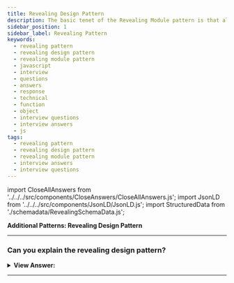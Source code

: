 ```yaml
---
title: Revealing Design Pattern
description: The basic tenet of the Revealing Module pattern is that all functions and variables should be hidden unless explicitly revealed.
sidebar_position: 1
sidebar_label: Revealing Pattern
keywords:
  - revealing pattern
  - revealing design pattern
  - revealing module pattern
  - javascript
  - interview
  - questions
  - answers
  - response
  - technical
  - function
  - object
  - interview questions
  - interview answers
  - js
tags:
  - revealing pattern
  - revealing design pattern
  - revealing module pattern
  - interview answers
  - interview questions
---
```


import CloseAllAnswers from '../../../src/components/CloseAnswers/CloseAllAnswers.js';
import JsonLD from '../../../src/components/JsonLD/JsonLD.js';
import StructuredData from './schemadata/RevealingSchemaData.js';

<JsonLD data={StructuredData} />

<head>
  <title>Revealing Design Pattern | JavaScript Interview Questions</title>
</head>

**Additional Patterns: Revealing Design Pattern**

<CloseAllAnswers />

---

### Can you explain the revealing design pattern?

<details className='answer'>
  <summary>
    <strong>View Answer:</strong>
  </summary>
  <div>
    <div>
      <strong>Interview Response:</strong> The basic tenet of the Revealing Module pattern is that all functions and variables should be hidden unless explicitly revealed. All of our functions and variables may be defined in the private scope. We can return an anonymous object containing references to the private functionality we want to make public.<br/>
    </div>
    <div>
</div><br />
  <div><strong className="codeExample">Code Example:</strong><br /><br />

```js
// ES2015+ keywords/syntax used: let, const, method declaration, arrow function
//              template literals for string interpolation, import, export

let privateVar = 'Ben Cherry';
const publicVar = 'Hey there!';

const privateFunction = () => {
  console.log(`Name:${privateVar}`);
};

const publicSetName = (strName) => {
  privateVar = strName;
};

const publicGetName = () => {
  privateFunction();
};

// Reveal public pointers to
// private functions and properties
const myRevealingModule = {
  setName: publicSetName,
  greeting: publicVar,
  getName: publicGetName,
};

export default myRevealingModule;

// Usage:
import myRevealingModule from './myRevealingModule';

myRevealingModule.setName('Paul Kinlan');
```

</div>
<br />
  </div>
</details>

---
